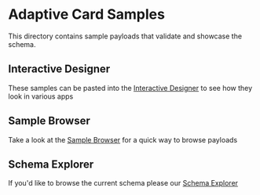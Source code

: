 # Adaptive Card Samples

This directory contains sample payloads that validate and showcase the schema.

## Interactive Designer

These samples can be pasted into the [Interactive Designer](http://adaptivecards.io/designer) to see how they look in various apps

## Sample Browser

Take a look at the [Sample Browser](http://adaptivecards.io/samples/) for a quick way to browse payloads

## Schema Explorer

If you'd like to browse the current schema please our [Schema Explorer](http://adaptivecards.io/explorer/)
